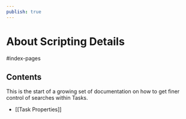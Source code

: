 ```yaml
---
publish: true
---
```


# About Scripting Details

<span class="related-pages">#index-pages</span>

## Contents

This is the start of a growing set of documentation on how to get finer control of searches within Tasks.

- [[Task Properties]]
